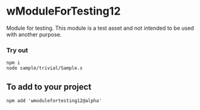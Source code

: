 # wModuleForTesting12

Module for testing. This module is a test asset and not intended to be used with another purpose.

### Try out

```
npm i
node sample/trivial/Sample.s
```

## To add to your project
```
npm add 'wmodulefortesting12@alpha'
```

